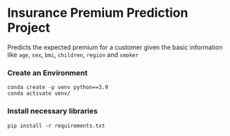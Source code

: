 # Insurance Premium Prediction Project

Predicts the expected premium for a customer given the basic information like `age`, `sex`, `bmi`, `children`, `region` and `smoker`

### Create an Environment

```
conda create -p venv python==3.9
conda activate venv/
```

### Install necessary libraries

```
pip install -r requirements.txt
```
